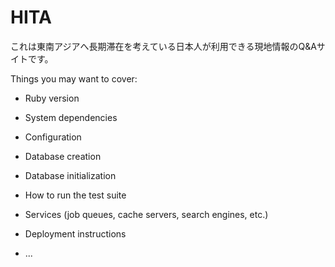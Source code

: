 # HITA

これは東南アジアへ長期滞在を考えている日本人が利用できる現地情報のQ&Aサイトです。

Things you may want to cover:

* Ruby version

* System dependencies

* Configuration

* Database creation

* Database initialization

* How to run the test suite

* Services (job queues, cache servers, search engines, etc.)

* Deployment instructions

* ...
